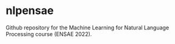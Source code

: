 # nlpensae
Github repository for the Machine Learning for Natural Language Processing course (ENSAE 2022).
